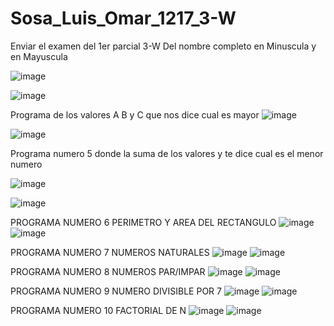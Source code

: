 # Sosa_Luis_Omar_1217_3-W
Enviar el examen del 1er parcial 3-W Del nombre completo en Minuscula y en Mayuscula

![image](https://github.com/user-attachments/assets/0a575996-a76d-4f50-8579-d4ef59b408d5)

![image](https://github.com/user-attachments/assets/253f5d1b-14c9-47f7-b137-bec81febf58f)


Programa de los valores A B y C que nos dice cual es mayor
![image](https://github.com/user-attachments/assets/bec09988-8789-4f26-aee7-1f8c09d2432d)

![image](https://github.com/user-attachments/assets/a98528ce-b7a3-4f5b-9d22-7004aa49ee63)

Programa numero 5 donde la suma de los valores y te dice cual es el menor numero 

![image](https://github.com/user-attachments/assets/34e1fa2d-4efd-4f19-a9c4-5fb77e032bd4)

![image](https://github.com/user-attachments/assets/1352d7a9-dd1e-4881-aa56-c0ac1d3e122c)

PROGRAMA NUMERO 6 PERIMETRO Y AREA DEL RECTANGULO
![image](https://github.com/user-attachments/assets/860303f0-3758-40ea-b926-25c8ea78245b)
![image](https://github.com/user-attachments/assets/c0f6a733-9c3c-4203-8b4a-7d7fda0ab314)

PROGRAMA NUMERO 7 NUMEROS NATURALES
![image](https://github.com/user-attachments/assets/817145f2-4ef5-47b6-a9c1-69820db12494)
![image](https://github.com/user-attachments/assets/55b0c567-eeb9-4c9b-a7b8-719806977cc0)

PROGRAMA NUMERO 8 NUMEROS PAR/IMPAR
![image](https://github.com/user-attachments/assets/aab92243-1477-47d3-8bcd-b2ef609cfc57)
![image](https://github.com/user-attachments/assets/cdb23f5b-eb7f-4a3a-9d9b-195caba74c9d)

PROGRAMA NUMERO 9 NUMERO DIVISIBLE POR 7
![image](https://github.com/user-attachments/assets/897760c5-4d12-48da-9ab7-b26cce8ba53a)
![image](https://github.com/user-attachments/assets/308e6d12-07a8-486b-b9e1-8754ce99c907)

PROGRAMA NUMERO 10 FACTORIAL DE N
![image](https://github.com/user-attachments/assets/650a56b8-dd95-469b-94ca-784ee458010d)
![image](https://github.com/user-attachments/assets/d278d11d-ff2d-4504-8d3f-cbca4da48a49)








